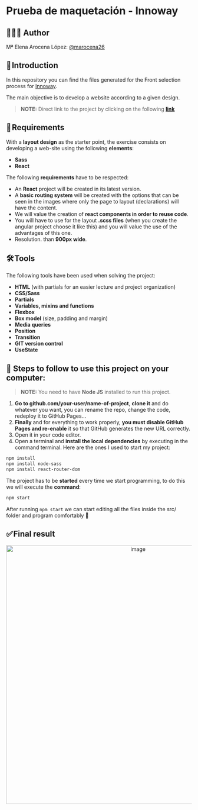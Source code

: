 # Prueba de maquetación - Innoway

## 👩🏻‍💻 Author 

Mª Elena Arocena López: [@marocena26](https://github.com/marocena26)

## 🚀 Introduction

In this repository you can find the files generated for the Front selection process for [Innoway](https://innoway.es/).

The main objective is to develop a website according to a given design. 

> **NOTE:** Direct link to the project by clicking on the following **[link](https://marocena26.github.io/test-innoway/)**

## 📝 Requirements

With a **layout design** as the starter point, the exercise consists on developing a web-site using the following **elements**:

- **Sass**
- **React**

The following **requirements** have to be respected:

- An **React** project will be created in its latest version. 
- A **basic routing system** will be created with the options that can be seen in the images where only the page to layout (declarations) will have the content. 
- We will value the creation of **react components in order to reuse code**. 
- You will have to use for the layout **.scss files** (when you create the angular project choose it like this) and you will value the use of the advantages of this one.
- Resolution. than **900px wide**.

## 🛠️ Tools

The following tools have been used when solving the project:

- **HTML** (with partials for an easier lecture and project organization)
- **CSS/Sass**
- **Partials**
- **Variables, mixins and functions**
- **Flexbox**
- **Box model** (size, padding and margin)
- **Media queries**
- **Position**
- **Transition**
- **GIT version control**
- **UseState**

## 💾 Steps to follow to use this project on your computer:

> **NOTE:**  You need to have **Node JS** installed to run this project.

1. **Go to github.com/your-user/name-of-project**, **clone it** and do whatever you want, you can rename the repo, change the code, redeploy it to GitHub Pages...
2. **Finally** and for everything to work properly, **you must disable GitHub Pages and re-enable** it so that GitHub generates the new URL correctly.
3. Open it in your code editor.
4. Open a terminal and **install the local dependencies** by executing in the command terminal. Here are the ones I used to start my project:

```bash
npm install 
npm install node-sass
npm install react-router-dom

```
The project has to be **started** every time we start programming, to do this we will execute the **command**:

```bash
npm start
```
After running `npm start` we can start editing all the files inside the src/ folder and program comfortably 💫

## ✅ Final result

<div id="header" align="center">
<img width="700" alt="image" src="https://user-images.githubusercontent.com/113302094/231598713-9506f611-4a42-4f62-9d37-25fff04fffdb.png">
</div>


